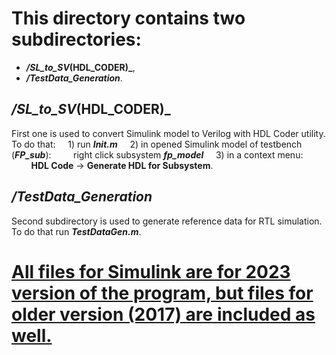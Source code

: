 # This directory contains two subdirectories:
* **_/SL_to_SV_(HDL_CODER)_**,
* **_/TestData_Generation_**.

## _/SL_to_SV_(HDL_CODER)_
First one is used to convert Simulink model to Verilog with HDL Coder utility.
To do that:
&nbsp;&nbsp;&nbsp;&nbsp;1) run **_Init.m_**
&nbsp;&nbsp;&nbsp;&nbsp;2) in opened Simulink model of testbench (**_FP_sub_**):
&nbsp;&nbsp;&nbsp;&nbsp;&nbsp;&nbsp;&nbsp;&nbsp;right click subsystem **_fp_model_**
&nbsp;&nbsp;&nbsp;&nbsp;3) in a context menu:
&nbsp;&nbsp;&nbsp;&nbsp;&nbsp;&nbsp;&nbsp;&nbsp;**HDL Code** -> **Generate HDL for Subsystem**.

## _/TestData_Generation_
Second subdirectory is used to generate reference data for RTL simulation.
To do that run **_TestDataGen.m_**.
		
# <ins>All files for Simulink are for 2023 version of the program, but files for older version (2017) are included as well.</ins>